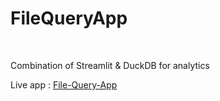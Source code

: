 <h1 align="venter"><b> FileQueryApp </b></h1><br>

Combination of Streamlit & DuckDB for analytics

Live app : [File-Query-App](https://file-query.streamlit.app/)